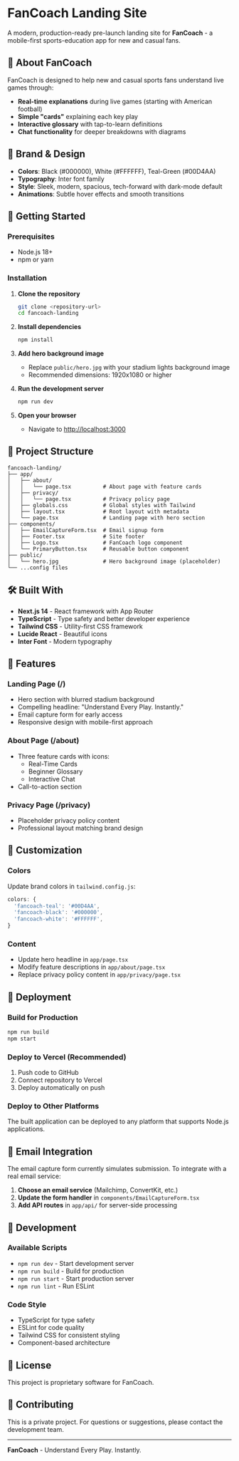# FanCoach Landing Site

A modern, production-ready pre-launch landing site for **FanCoach** - a mobile-first sports-education app for new and casual fans.

## 🎯 About FanCoach

FanCoach is designed to help new and casual sports fans understand live games through:
- **Real-time explanations** during live games (starting with American football)
- **Simple "cards"** explaining each key play
- **Interactive glossary** with tap-to-learn definitions
- **Chat functionality** for deeper breakdowns with diagrams

## 🎨 Brand & Design

- **Colors**: Black (#000000), White (#FFFFFF), Teal-Green (#00D4AA)
- **Typography**: Inter font family
- **Style**: Sleek, modern, spacious, tech-forward with dark-mode default
- **Animations**: Subtle hover effects and smooth transitions

## 🚀 Getting Started

### Prerequisites

- Node.js 18+ 
- npm or yarn

### Installation

1. **Clone the repository**
   ```bash
   git clone <repository-url>
   cd fancoach-landing
   ```

2. **Install dependencies**
   ```bash
   npm install
   ```

3. **Add hero background image**
   - Replace `public/hero.jpg` with your stadium lights background image
   - Recommended dimensions: 1920x1080 or higher

4. **Run the development server**
   ```bash
   npm run dev
   ```

5. **Open your browser**
   - Navigate to [http://localhost:3000](http://localhost:3000)

## 📁 Project Structure

```
fancoach-landing/
├── app/
│   ├── about/
│   │   └── page.tsx          # About page with feature cards
│   ├── privacy/
│   │   └── page.tsx          # Privacy policy page
│   ├── globals.css           # Global styles with Tailwind
│   ├── layout.tsx            # Root layout with metadata
│   └── page.tsx              # Landing page with hero section
├── components/
│   ├── EmailCaptureForm.tsx  # Email signup form
│   ├── Footer.tsx            # Site footer
│   ├── Logo.tsx              # FanCoach logo component
│   └── PrimaryButton.tsx     # Reusable button component
├── public/
│   └── hero.jpg              # Hero background image (placeholder)
└── ...config files
```

## 🛠 Built With

- **Next.js 14** - React framework with App Router
- **TypeScript** - Type safety and better developer experience
- **Tailwind CSS** - Utility-first CSS framework
- **Lucide React** - Beautiful icons
- **Inter Font** - Modern typography

## 📱 Features

### Landing Page (/)
- Hero section with blurred stadium background
- Compelling headline: "Understand Every Play. Instantly."
- Email capture form for early access
- Responsive design with mobile-first approach

### About Page (/about)
- Three feature cards with icons:
  - Real-Time Cards
  - Beginner Glossary  
  - Interactive Chat
- Call-to-action section

### Privacy Page (/privacy)
- Placeholder privacy policy content
- Professional layout matching brand design

## 🎨 Customization

### Colors
Update brand colors in `tailwind.config.js`:
```javascript
colors: {
  'fancoach-teal': '#00D4AA',
  'fancoach-black': '#000000', 
  'fancoach-white': '#FFFFFF',
}
```

### Content
- Update hero headline in `app/page.tsx`
- Modify feature descriptions in `app/about/page.tsx`
- Replace privacy policy content in `app/privacy/page.tsx`

## 🚀 Deployment

### Build for Production
```bash
npm run build
npm start
```

### Deploy to Vercel (Recommended)
1. Push code to GitHub
2. Connect repository to Vercel
3. Deploy automatically on push

### Deploy to Other Platforms
The built application can be deployed to any platform that supports Node.js applications.

## 📧 Email Integration

The email capture form currently simulates submission. To integrate with a real email service:

1. **Choose an email service** (Mailchimp, ConvertKit, etc.)
2. **Update the form handler** in `components/EmailCaptureForm.tsx`
3. **Add API routes** in `app/api/` for server-side processing

## 🔧 Development

### Available Scripts
- `npm run dev` - Start development server
- `npm run build` - Build for production
- `npm run start` - Start production server
- `npm run lint` - Run ESLint

### Code Style
- TypeScript for type safety
- ESLint for code quality
- Tailwind CSS for consistent styling
- Component-based architecture

## 📄 License

This project is proprietary software for FanCoach.

## 🤝 Contributing

This is a private project. For questions or suggestions, please contact the development team.

---

**FanCoach** - Understand Every Play. Instantly. 